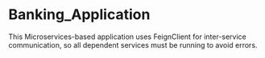 # Banking_Application
This Microservices-based application uses FeignClient for inter-service communication, so all dependent services must be running to avoid errors.
